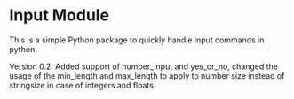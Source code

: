 # Input Module

This is a simple Python package to quickly handle input commands in python.

Version 0.2: Added support of number_input and yes_or_no, changed the usage of the min_length and max_length to apply to number size instead of stringsize in case of integers and floats.
